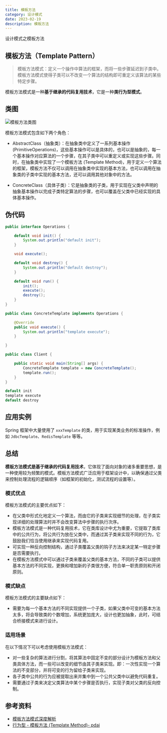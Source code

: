 ```yaml
---
title: 模板方法
category: 设计模式
date: 2023-02-19
description: 模板方法
---
```


设计模式之模板方法
<!-- more -->

## 模板方法（Template Pattern）

> 模板方法模式：定义一个操作中算法的框架，而将一些步骤延迟到子类中。模板方法模式使得子类可以不改变一个算法的结构即可重定义该算法的某些特定步骤。

模板方法模式是一种**基于继承的代码复用技术**，它是一种**类行为型模式**。

## 类图

![模板方法类图](https://cdn.staticaly.com/gh/AlexChen68/images@master/blog/advance/template_pattern.png)

模板方法模式包含如下两个角色：

- AbstractClass（抽象类）：在抽象类中定义了一系列基本操作 (PrimitiveOperations)，这些基本操作可以是具体的，也可以是抽象的，每一个基本操作对应算法的一个步骤，在其子类中可以重定义或实现这些步骤。同时，在抽象类中实现了一个模板方法 (Template Method)，用于定义一个算法的框架，模板方法不仅可以调用在抽象类中实现的基本方法，也可以调用在抽象类的子类中实现的基本方法，还可以调用其他对象中的方法。
  
- ConcreteClass（具体子类）：它是抽象类的子类，用于实现在父类中声明的抽象基本操作以完成子类特定算法的步骤，也可以覆盖在父类中已经实现的具体基本操作。

## 伪代码

```java
public interface Operations {

    default void init() {
        System.out.println("default init");
    }

    void execute();

    default void destroy() {
        System.out.println("default destroy");
    }

    default void run() {
        init();
        execute();
        destroy();
    }
}

public class ConcreteTemplate implements Operations {

    @Override
    public void execute() {
        System.out.println("template execute");
    }

}
```

```java
public class Client {

    public static void main(String[] args) {
        ConcreteTemplate template = new ConcreteTemplate();
        template.run();
    }
}
```

```java
default init
template execute
default destroy
```

## 应用实例

Spring 框架中大量使用了 `xxxTemplate` 的类，用于实现某类业务的标准操作，例如 `JdbcTemplate`、`RedisTemplate` 等等。

## 总结

**模板方法模式是基于继承的代码复用技术**，它体现了面向对象的诸多重要思想，是一种使用较为频繁的模式。模板方法模式广泛应用于框架设计中，以确保通过父类来控制处理流程的逻辑顺序（如框架的初始化，测试流程的设置等）。

### 模式优点

模板方法模式的主要优点如下：

- 在父类中形式化地定义一个算法，而由它的子类来实现细节的处理，在子类实现详细的处理算法时并不会改变算法中步骤的执行次序。
- 模板方法模式是一种代码复用技术，它在类库设计中尤为重要，它提取了类库中的公共行为，将公共行为放在父类中，而通过其子类来实现不同的行为，它鼓励我们恰当使用继承来实现代码复用。
- 可实现一种反向控制结构，通过子类覆盖父类的钩子方法来决定某一特定步骤是否需要执行。
- 在模板方法模式中可以通过子类来覆盖父类的基本方法，不同的子类可以提供基本方法的不同实现，更换和增加新的子类很方便，符合单一职责原则和开闭原则。

### 模式缺点

模板方法模式的主要缺点如下：

- 需要为每一个基本方法的不同实现提供一个子类，如果父类中可变的基本方法太多，将会导致类的个数增加，系统更加庞大，设计也更加抽象，此时，可结合桥接模式来进行设计。

### 适用场景
在以下情况下可以考虑使用模板方法模式：

- 对一些复杂的算法进行分割，将其算法中固定不变的部分设计为模板方法和父类具体方法，而一些可以改变的细节由其子类来实现。即：一次性实现一个算法的不变部分，并将可变的行为留给子类来实现。
- 各子类中公共的行为应被提取出来并集中到一个公共父类中以避免代码重复。
- 需要通过子类来决定父类算法中某个步骤是否执行，实现子类对父类的反向控制。


## 参考资料

- [模板方法模式深度解析](https://blog.csdn.net/lovelion/article/details/8299927)
- [行为型 - 模板方法 (Template Method)- pdai](https://pdai.tech/md/dev-spec/pattern/17_template.html)